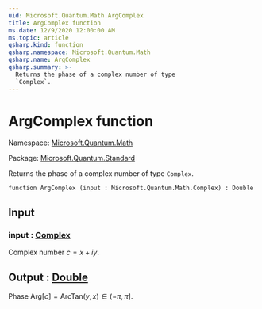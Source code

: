 ```yaml
---
uid: Microsoft.Quantum.Math.ArgComplex
title: ArgComplex function
ms.date: 12/9/2020 12:00:00 AM
ms.topic: article
qsharp.kind: function
qsharp.namespace: Microsoft.Quantum.Math
qsharp.name: ArgComplex
qsharp.summary: >-
  Returns the phase of a complex number of type
  `Complex`.
---
```


# ArgComplex function

Namespace: [Microsoft.Quantum.Math](xref:Microsoft.Quantum.Math)

Package: [Microsoft.Quantum.Standard](https://nuget.org/packages/Microsoft.Quantum.Standard)


Returns the phase of a complex number of type`Complex`.

```qsharp
function ArgComplex (input : Microsoft.Quantum.Math.Complex) : Double
```


## Input

### input : [Complex](xref:Microsoft.Quantum.Math.Complex)

Complex number $c = x + i y$.



## Output : [Double](xref:microsoft.quantum.lang-ref.double)

Phase $\text{Arg}[c] = \text{ArcTan}(y,x) \in (-\pi,\pi]$.